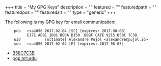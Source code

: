 +++
title        = "My GPG Keys"
description  = ""
featured     = ""
featuredpath = ""
featuredpos  = ""
featuredalt  = ""
type         = "generic"
+++

The following is my GPG key for email communication:
	
		pub   rsa4096 2017-02-04 [SC] [expires: 2017-08-03]
		      E17E AB91 1D01 BEDA B150  BBBF CAFE 9215 B58C 7C3B
		uid           [ultimate] Alexandre Pujol <alexandre@pujol.io>
		sub   rsa4096 2017-02-04 [E] [expires: 2017-08-03]

<ul class="actions">
	<li><a href="/keys/0xcafe9215b58c7c3b.asc" class="button small icon fa-download">B58C7C3B</a></li>
	<li><a href="https://pgp.mit.edu/pks/lookup?op=get&search=0xCAFE9215B58C7C3B" class="button small icon fa-cloud">pgp.mit.edu</a></li>
</ul>
